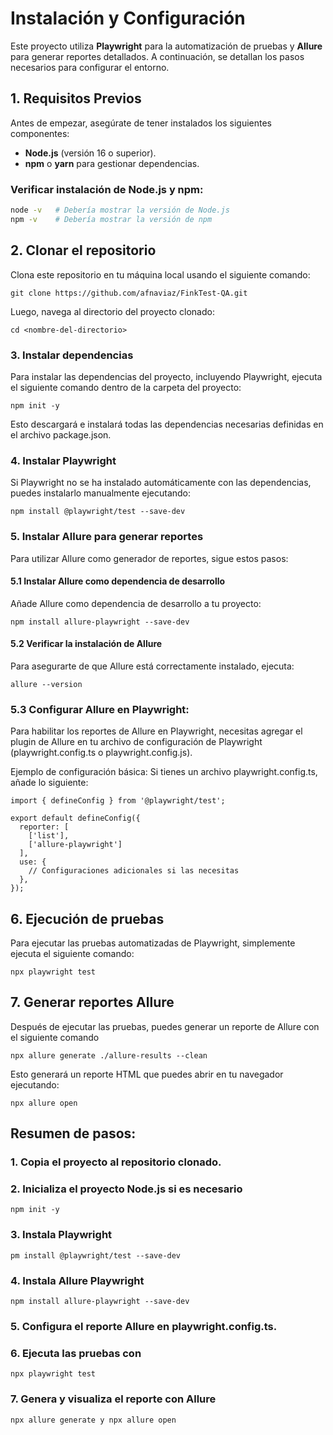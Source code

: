 # Instalación y Configuración

Este proyecto utiliza **Playwright** para la automatización de pruebas y **Allure** para generar reportes detallados. A continuación, se detallan los pasos necesarios para configurar el entorno.

## 1. Requisitos Previos

Antes de empezar, asegúrate de tener instalados los siguientes componentes:

- **Node.js** (versión 16 o superior).  
- **npm** o **yarn** para gestionar dependencias.  

### Verificar instalación de Node.js y npm:

```bash
node -v   # Debería mostrar la versión de Node.js
npm -v    # Debería mostrar la versión de npm
```

## 2. Clonar el repositorio

Clona este repositorio en tu máquina local usando el siguiente comando:
```
git clone https://github.com/afnaviaz/FinkTest-QA.git
```
Luego, navega al directorio del proyecto clonado:

```
cd <nombre-del-directorio>
```

### 3. Instalar dependencias
Para instalar las dependencias del proyecto, incluyendo Playwright, ejecuta el siguiente comando dentro de la carpeta del proyecto:
```
npm init -y
```
Esto descargará e instalará todas las dependencias necesarias definidas en el archivo package.json.

### 4. Instalar Playwright
Si Playwright no se ha instalado automáticamente con las dependencias, puedes instalarlo manualmente ejecutando:
```
npm install @playwright/test --save-dev
```

### 5. Instalar Allure para generar reportes
Para utilizar Allure como generador de reportes, sigue estos pasos:

#### 5.1 Instalar Allure como dependencia de desarrollo
Añade Allure como dependencia de desarrollo a tu proyecto:
```
npm install allure-playwright --save-dev
```
#### 5.2 Verificar la instalación de Allure
Para asegurarte de que Allure está correctamente instalado, ejecuta:
```
allure --version
```
### 5.3 Configurar Allure en Playwright:
Para habilitar los reportes de Allure en Playwright, necesitas agregar el plugin de Allure en tu archivo de configuración de Playwright (playwright.config.ts o playwright.config.js).

Ejemplo de configuración básica: Si tienes un archivo playwright.config.ts, añade lo siguiente:
```
import { defineConfig } from '@playwright/test';

export default defineConfig({
  reporter: [
    ['list'],
    ['allure-playwright']
  ],
  use: {
    // Configuraciones adicionales si las necesitas
  },
});

```
## 6. Ejecución de pruebas
Para ejecutar las pruebas automatizadas de Playwright, simplemente ejecuta el siguiente comando:
```
npx playwright test
```
## 7. Generar reportes Allure
Después de ejecutar las pruebas, puedes generar un reporte de Allure con el siguiente comando
```
npx allure generate ./allure-results --clean
```
Esto generará un reporte HTML que puedes abrir en tu navegador ejecutando:
```
npx allure open
```

## Resumen de pasos:
### 1. Copia el proyecto al repositorio clonado.

### 2. Inicializa el proyecto Node.js si es necesario 
```
npm init -y
```
### 3. Instala Playwright 
```
pm install @playwright/test --save-dev
```


### 4. Instala Allure Playwright
```
npm install allure-playwright --save-dev
```

### 5. Configura el reporte Allure en playwright.config.ts.

### 6. Ejecuta las pruebas con 
```
npx playwright test
```

### 7. Genera y visualiza el reporte con Allure 
```
npx allure generate y npx allure open
